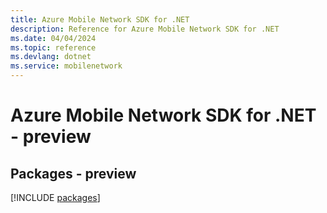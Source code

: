 ```yaml
---
title: Azure Mobile Network SDK for .NET
description: Reference for Azure Mobile Network SDK for .NET
ms.date: 04/04/2024
ms.topic: reference
ms.devlang: dotnet
ms.service: mobilenetwork
---
```

# Azure Mobile Network SDK for .NET - preview
## Packages - preview
[!INCLUDE [packages](mobile-network-index.md)]